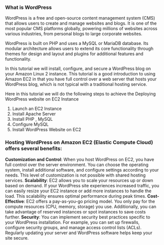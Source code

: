 ### What is WordPress

WordPress is a free and open-source content management system (CMS) that allows users to create and manage websites and blogs.
It is one of the most popular CMS platforms globally, powering millions of websites across various industries, from personal blogs to large corporate websites.

WordPress is built on PHP and uses a MySQL or MariaDB database. Its modular architecture allows users to extend its core functionality through themes for design and 
layout and plugins for additional features and functionality.

In this tutorial we will install, configure, and secure a WordPress blog on your Amazon Linux 2 instance. This tutorial is a good introduction to using Amazon EC2 in that you have full control over a web server that hosts your WordPress blog, which is not typical with a traditional hosting service.

Here in this tutorial we will do the following steps to achieve the Deploying WordPress website on EC2 Instance
1. Launch an EC2 Instance
2. Install Apache Server
3. Install PHP , MySQL
4. Configure MySQL
5. Install WordPress Website on EC2

###  Hosting WordPress on Amazon EC2 (Elastic Compute Cloud) offers several benefits:

**Customization and Control**: When you host WordPress on EC2, you have full control over the server environment. You can choose the operating system, install additional software, and configure settings according to your needs. This level of customization is not possible with shared hosting services.
**Scalability**: EC2 allows you to scale your resources up or down based on demand. If your WordPress site experiences increased traffic, you can easily resize your EC2 instance or add more instances to handle the load. This scalability ensures optimal performance during peak times.
**Cost-Effective**: EC2 offers a pay-as-you-go pricing model. You only pay for the compute resources (CPU, memory, storage) you use. Additionally, you can take advantage of reserved instances or spot instances to save costs further.
**Security**: You can implement security best practices specific to your WordPress installation. For example, you can set up firewalls, configure security groups, and manage access control lists (ACLs). Regularly updating your server and WordPress software helps keep your site secure.
